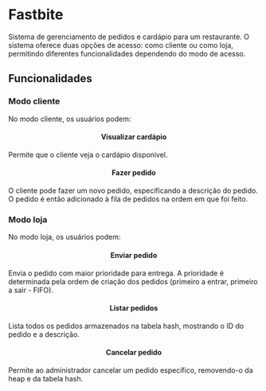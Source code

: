 # Fastbite
Sistema de gerenciamento de pedidos e cardápio para um restaurante. O sistema oferece duas opções de acesso: como cliente ou como loja, permitindo diferentes funcionalidades dependendo do modo de acesso.

## Funcionalidades

### Modo cliente
No modo cliente, os usuários podem:

#### <p align="center">Visualizar cardápio</p>
Permite que o cliente veja o cardápio disponível.

#### <p align="center">Fazer pedido</p>
O cliente pode fazer um novo pedido, especificando a descrição do pedido. O pedido é então adicionado à fila de pedidos na ordem em que foi feito.

### Modo loja
No modo loja, os usuários podem:

#### <p align="center">Enviar pedido</p>
Envia o pedido com maior prioridade para entrega. A prioridade é determinada pela ordem de criação dos pedidos (primeiro a entrar, primeiro a sair - FIFO).

#### <p align="center">Listar pedidos</p>
Lista todos os pedidos armazenados na tabela hash, mostrando o ID do pedido e a descrição.


#### <p align="center">Cancelar pedido</p>
Permite ao administrador cancelar um pedido específico, removendo-o da heap e da tabela hash.




